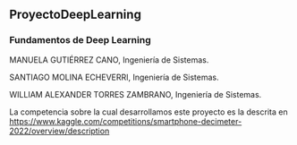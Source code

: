 ## ProyectoDeepLearning
### Fundamentos de Deep Learning

MANUELA GUTIÉRREZ CANO, Ingeniería de Sistemas.

SANTIAGO MOLINA ECHEVERRI, Ingeniería de Sistemas.

WILLIAM ALEXANDER TORRES ZAMBRANO, Ingeniería de Sistemas.

La competencia sobre la cual desarrollamos este proyecto es la descrita en https://www.kaggle.com/competitions/smartphone-decimeter-2022/overview/description
